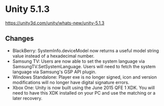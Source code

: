 # Unity 5.1.3
https://unity3d.com/unity/whats-new/unity-5.1.3

## Changes

<ul>
<li>BlackBerry: SystemInfo.deviceModel now returns a useful model string value instead of a hexadecimal number.</li>
<li>Samsung TV: Users are now able to set the system language via SamsungTV.SetSystemLanguage. Users will need to fetch the system language via Samsung's GSP API plugin.</li>
<li>Windows Standalone: Player exe is no longer signed, icon and version modifications will no longer have digital signature errors.</li>
<li>Xbox One: Unity is now built using the June 2015 QFE 1 XDK. You will need to have this XDK installed on your PC and use the matching or a later recovery.</li>
</ul>
